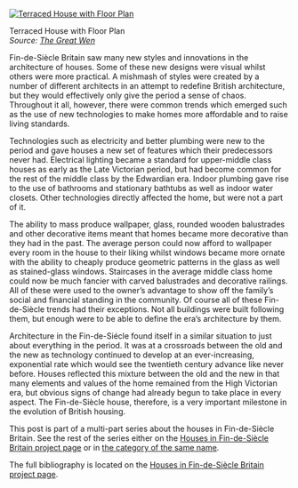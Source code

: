 [![Terraced House with Floor Plan](terraced-house-floor-plan.jpg)](https://www.historyrhymes.info/2016/04/07/houses-in-fin-de-siecle-britain-conclusion/terraced-house-floor-plan/)

Terraced House with Floor Plan  
*Source: [The Great Wen](http://greatwen.com/2010/10/21/a-common-little-london-house/)*

Fin-de-Siècle Britain saw many new styles and innovations in the architecture of houses. Some of these new designs were visual whilst others were more practical. A mishmash of styles were created by a number of different architects in an attempt to redefine British architecture, but they would effectively only give the period a sense of chaos. Throughout it all, however, there were common trends which emerged such as the use of new technologies to make homes more affordable and to raise living standards.

Technologies such as electricity and better plumbing were new to the period and gave houses a new set of features which their predecessors never had. Electrical lighting became a standard for upper-middle class houses as early as the Late Victorian period, but had become common for the rest of the middle class by the Edwardian era. Indoor plumbing gave rise to the use of bathrooms and stationary bathtubs as well as indoor water closets. Other technologies directly affected the home, but were not a part of it.

The ability to mass produce wallpaper, glass, rounded wooden balustrades and other decorative items meant that homes became more decorative than they had in the past. The average person could now afford to wallpaper every room in the house to their liking whilst windows became more ornate with the ability to cheaply produce geometric patterns in the glass as well as stained-glass windows. Staircases in the average middle class home could now be much fancier with carved balustrades and decorative railings. All of these were used to the owner’s advantage to show off the family’s social and financial standing in the community. Of course all of these Fin-de-Siècle trends had their exceptions. Not all buildings were built following them, but enough were to be able to define the era’s architecture by them.

Architecture in the Fin-de-Siécle found itself in a similar situation to just about everything in the period. It was at a crossroads between the old and the new as technology continued to develop at an ever-increasing, exponential rate which would see the twentieth century advance like never before. Houses reflected this mixture between the old and the new in that many elements and values of the home remained from the High Victorian era, but obvious signs of change had already begun to take place in every aspect. The Fin-de-Siècle house, therefore, is a very important milestone in the evolution of British housing.

This post is part of a multi-part series about the houses in Fin-de-Siècle Britain. See the rest of the series either on the [Houses in Fin-de-Siècle Britain project page](https://www.historyrhymes.info/featured/houses-in-fin-de-siecle-britain/) or in [the category of the same name](https://www.historyrhymes.info/category/multi-part-series/houses-in-fin-de-siecle-britain/).

The full bibliography is located on the [Houses in Fin-de-Siècle Britain project page](https://www.historyrhymes.info/featured/houses-in-fin-de-siecle-britain/).